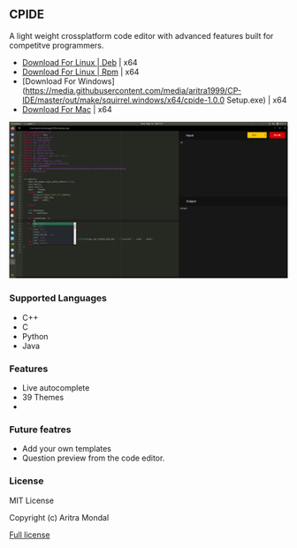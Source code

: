 ## CPIDE
A light weight crossplatform code editor with advanced features built for competitve programmers.

- [Download For Linux | Deb](https://media.githubusercontent.com/media/aritra1999/CP-IDE/master/out/make/deb/x64/cpide_1.0.0_amd64.deb) | x64 
- [Download For Linux | Rpm](https://media.githubusercontent.com/media/aritra1999/CP-IDE/master/out/make/deb/x64/cpide_1.0.0_amd64.rpm) | x64 
- [Download For Windows](https://media.githubusercontent.com/media/aritra1999/CP-IDE/master/out/make/squirrel.windows/x64/cpide-1.0.0 Setup.exe) | x64
- [Download For Mac]() | x64

![demo](src/assets/demo/demo.png)

### Supported Languages
- C++
- C
- Python 
- Java
  
### Features
- Live autocomplete 
- 39 Themes
- 

### Future featres
- Add your own templates 
- Question preview from the code editor.


### License

MIT License

Copyright (c) Aritra Mondal

[Full license](LICENSE.md)